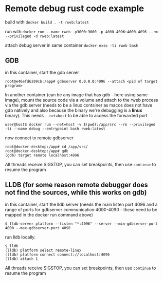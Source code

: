 # Remote debug rust code example

build with `docker build . -t rweb:latest`

run with 
`docker run --name rweb -p3000:3000 -p 4000-4096:4000-4096 --rm --privileged -d rweb:latest`

attach debug server in same container `docker exec -ti rweb bash`

## GDB

in this container, start the gdb server
```
root@e46efd6209cb:/app# gdbserver 0.0.0.0:4096 --attach <pid of target program>
```

In another container (can be any image that has gdb - here using same image), mount the source code via a volume and attach to the rweb process via the gdb server (needs to be a linux container as macos does not have gdb natively and also because the binary we're debugging is a **linux** binary). This needs `--net=host` to be able to access the forwarded port 

```
user@host$ docker run --net=host -v $(pwd):/app/src --rm --privileged -ti --name debug --entrypoint bash rweb:latest
```

now connect to remote gdbserver
```
root@docker-desktop:/app# cd /app/src/
root@docker-desktop:/app# gdb
(gdb) target remote localhost:4096
```

All threads receive SIGSTOP, you can set breakpoints, then use `continue` to resume the program

## LLDB (for some reason remote debugger does not find the sources, while this works on gdb)
in this container, start the lldb server (needs the main listen port 4096 and a range of ports for gdbserver communication 4000-4090 - these need to be mapped in the docker run command above)
```
$ lldb-server platform --listen "*:4096" --server --min-gdbserver-port 4000 --max-gdbserver-port 4090
```

run lldb locally:
```
$ lldb
(lldb) platform select remote-linux
(lldb) platform connect connect://localhost:4096
(lldb) attach 1
```

All threads receive SIGSTOP, you can set breakpoints, then use `continue` to resume the program